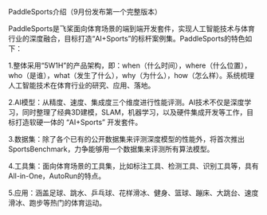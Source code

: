 PaddleSports介绍（9月份发布第一个完整版本）

PaddleSports是飞桨面向体育场景的端到端开发套件，实现人工智能技术与体育行业的深度融合，目标打造“AI+Sports”的标杆案例集。PaddleSports的特色如下：

1.整体采用“5W1H”的产品架构，即：when（什么时间），where（什么位置），who（是谁），what（发生了什么），why（为什么），how（怎么样）。系统梳理人工智能技术在体育行业的研究、应用、落地。

2.AI模型：从精度、速度、集成度三个维度进行性能评测。AI技术不仅是深度学习，同时整理了经典3D建模，SLAM，机器学习，以及硬件集成开发等工作，目标打造软硬一体的 “AI+Sports” 开发套件。

3.数据集：除了各个已有的公开数据集来评测深度模型的性能外，将首次推出SportsBenchmark，力争能够用一个数据集来评测所有算法模型。

4.工具集：面向体育场景的工具集，比如标注工具、检测工具、识别工具等，具有All-in-One，AutoRun的特点。

5.应用：涵盖足球、跳水、乒乓球、花样滑冰、健身、篮球、蹦床、大跳台、速度滑冰、跑步等热门的体育运动。
